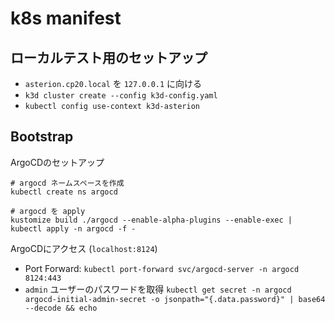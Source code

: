 # k8s manifest

## ローカルテスト用のセットアップ

- `asterion.cp20.local` を `127.0.0.1` に向ける
- `k3d cluster create --config k3d-config.yaml`
- `kubectl config use-context k3d-asterion`

## Bootstrap

ArgoCDのセットアップ

```
# argocd ネームスペースを作成
kubectl create ns argocd

# argocd を apply
kustomize build ./argocd --enable-alpha-plugins --enable-exec | kubectl apply -n argocd -f -
```

ArgoCDにアクセス (`localhost:8124`)

- Port Forward: `kubectl port-forward svc/argocd-server -n argocd 8124:443`
- `admin` ユーザーのパスワードを取得 `kubectl get secret -n argocd argocd-initial-admin-secret -o jsonpath="{.data.password}" | base64 --decode && echo`
